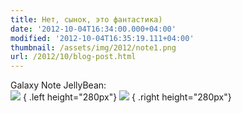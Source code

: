 ```yaml
---
title: Нет, сынок, это фантастика)
date: '2012-10-04T16:34:00.000+04:00'
modified: '2012-10-04T16:35:19.111+04:00'
thumbnail: /assets/img/2012/note1.png
url: /2012/10/blog-post.html
---
```

Galaxy Note JellyBean:  
![](/assets/img/2012/note1.png)
{ .left height="280px"}
![](/assets/img/2012/note2.png)
{ .right height="280px"}  
<div style="clear:both"></div>
